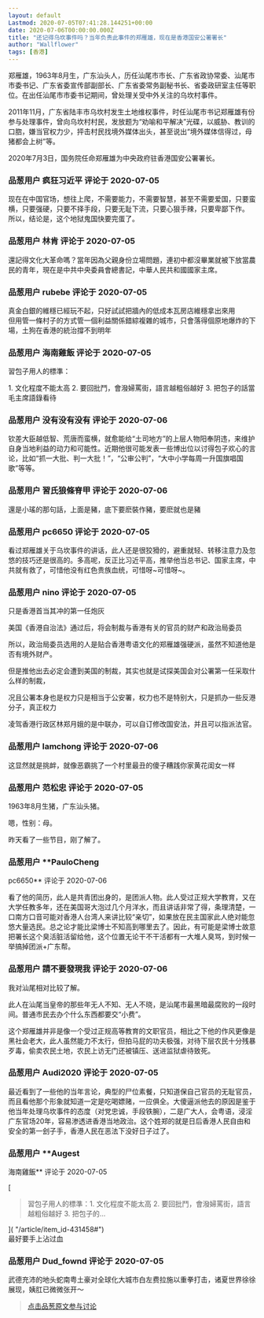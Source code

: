 ```yaml
---
layout: default
Lastmod: 2020-07-05T07:41:28.144251+00:00
date: 2020-07-06T00:00:00.000Z
title: "还记得乌坎事件吗？当年负责此事件的郑雁雄，现在是香港国安公署署长"
author: "Wallflower"
tags: [香港]
---
```


郑雁雄，1963年8月生，广东汕头人，历任汕尾市市长、广东省政协常委、汕尾市市委书记、广东省委宣传部副部长、广东省委常务副秘书长、省委政研室主任等职位。在出任汕尾市市委书记期间，曾处理关受中外关注的乌坎村事件。  
  
2011年11月，广东省陆丰市乌坎村发生土地维权事件，时任汕尾市书记郑雁雄有份参与处理事件，曾向乌坎村村民，发放题为“劝喻和平解决”光碟，以威胁、教训的口脗，嫌当官权力少，抨击村民找境外媒体出头，甚至说出“境外媒体信得过，母猪都会上树”等。  
  
2020年7月3日，国务院任命郑雁雄为中央政府驻香港国安公署署长。

            
### 品葱用户 **疯狂习近平** 评论于 2020-07-05
        
现在在中国官场，想往上爬，不需要能力，不需要智慧，甚至不需要爱国，只要蛮横，只要强硬，只要不择手段，只要无耻下流，只要心狠手辣，只要卑鄙下作。  
所以，结论是，这个地狱鬼国快要完蛋了。
        


            
### 品葱用户 **林肯** 评论于 2020-07-05
        
還記得文化大革命嗎？當年因為父親身份立場問題，連初中都沒畢業就被下放當農民的青年，現在是中共中央委員會總書記，中華人民共和國國家主席。
        


            
### 品葱用户 **rubebe** 评论于 2020-07-05
        
真金白銀的維穩已經玩不起，只好試試把牆內的低成本瓦房店維穩拿出來用  
但用管一條村子的方式管一個利益關係錯綜複雜的城市，只會落得個原地爆炸的下場，土狗在香港的統治撐不到明年
        


            
### 品葱用户 **海南雞飯** 评论于 2020-07-05
        
習包子用人的標準：  
  
1\. 文化程度不能太高 2. 要回批鬥，會潑婦罵街，語言越粗俗越好 3. 把包子的話當毛主席語錄看待
        


            
### 品葱用户 **没有没有没有** 评论于 2020-07-06
        
钦差大臣越低智、荒唐而蛮横，就愈能给“土司地方”的上层人物阳奉阴违，来维护自身当地利益的动力和可能性。近期他很可能发表一些博出位以讨得包子欢心的言论，比如“抓一大批、判一大批！”，“公审公判”，“大中小学每周一升国旗唱国歌”等等。
        


            
### 品葱用户 **習氏狼條脊甲** 评论于 2020-07-06
        
還是小瑤的那句話，上面是豬，底下要麽裝作豬，要麽就也是豬
        


            
### 品葱用户 **pc6650** 评论于 2020-07-05
        
看过郑雁雄关于乌坎事件的讲话，此人还是很狡猾的，避重就轻、转移注意力及忽悠的技巧还是很高的。多高呢，反正比习近平高，推举他当总书记、国家主席，中共就有救了，可惜他没有红色贵族血统，可惜呀~可惜呀~。
        


            
### 品葱用户 **nino** 评论于 2020-07-05
        
只是香港首当其冲的第一任炮灰  
  
美国《香港自治法》通过后，将会制裁与香港有关的官员的财产和政治局委员  
  
所以，政治局委员选用的人是贴合香港粤语文化的郑雁雄强硬派，虽然不知道他是否有境外财产。  
  
但是推他出去必定会遭到美国的制裁，其实也就是试探美国会对公署第一任采取什么样的制裁，  
  
况且公署本身也是权力只是相当于公安署，权力也不是特别大，只是抓办一些反港分子，真正权力  
  
凌驾香港行政区林郑月娥的是中联办，可以自订修改国安法，并且可以指派法官。
        


            
### 品葱用户 **Iamchong** 评论于 2020-07-06
        
这显然就是挑衅，就像恶霸挑了一个村里最丑的傻子糟践你家黄花闺女一样
        


            
### 品葱用户 **范松忠** 评论于 2020-07-05
        
1963年8月生猪，广东汕头猪。  
  
嗯，性别：母。  
  
昨天看了一些节目，刚了解了。
        


            
### 品葱用户 **PauloCheng 
pc6650** 评论于 2020-07-06
        
看了他的简历，此人是共青团出身的，是团派人物。此人受过正规大学教育，又在大学任教多年，还在美国哥大泡过几个月洋水，而且讲话非常了得，条理清楚，一口南方口音可能对香港人台湾人来讲比较“亲切”，如果放在民主国家此人绝对能忽悠大量选民。总之论才能比梁博士不知高到哪里去了。因此，有可能是梁博士故意把署长这个臭活脏活留给他，这个位置无论干不干活都有一大堆人臭骂，到时候一举搞掉团派+广东帮。
        


            
### 品葱用户 **請不要發現我** 评论于 2020-07-06
        
我对汕尾相对比较了解。  
  
此人在汕尾当皇帝的那些年无人不知、无人不晓，是汕尾市最黑暗最腐败的一段时间。普通市民去办个什么东西都要交“小费”。  
  
这个郑雁雄并非是像一个受过正规高等教育的文职官员，相比之下他的作风更像是黑社会老大，此人虽然能力不太行，但拍马屁的功夫极强，对待下层农民十分残暴歹毒，偷卖农民土地，农民上访无门还被镇压、送进监狱虐待致死。
        


            
### 品葱用户 **Audi2020** 评论于 2020-07-05
        
最近看到了一些他的当年言论，典型的尸位素餐，只知道保自己官员的无耻官员，而且看他那个形象就知道一定是吃喝嫖赌，一应俱全。大傻逼派他去的原因是鉴于他当年处理乌坎事件的态度（对党忠诚，手段铁腕），二是广大人，会粤语，浸淫广东官场20年，容易渗透进香港当地政治。这个姓郑的就是日后香港人民自由和安全的第一刽子手，香港人民在恶法下没好日子过了。
        


            
### 品葱用户 **Augest 
海南雞飯** 评论于 2020-07-05
        
[

> 習包子用人的標準：1. 文化程度不能太高 2. 要回批鬥，會潑婦罵街，語言越粗俗越好 3. 把包子的...

]( "/article/item_id-431458#")  
最好要手上沾过血
        


            
### 品葱用户 **Dud_fownd** 评论于 2020-07-05
        
武德充沛的地头蛇南粤土豪对全球化大城市白左费拉施以重拳打击，诸夏世界徐徐展现，姨肛已微微张开～
        






> [点击品葱原文参与讨论](https://pincong.rocks/article/21233)

